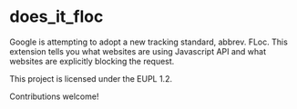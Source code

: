 # does_it_floc

Google is attempting to adopt a new tracking standard, abbrev. FLoc.  This extension tells you what websites are using Javascript API and what websites are explicitly blocking the request.

This project is licensed under the EUPL 1.2.

Contributions welcome!
